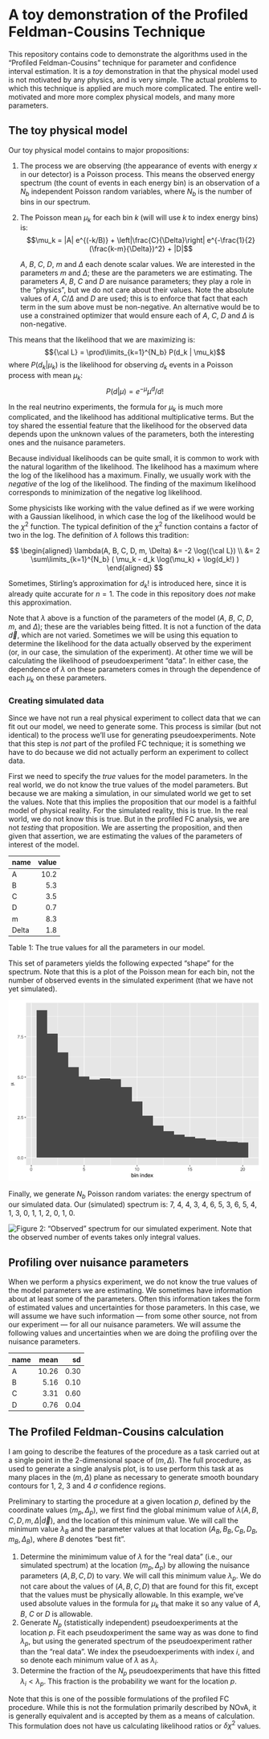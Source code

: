 # A toy demonstration of the Profiled Feldman-Cousins Technique

This repository contains code to demonstrate the algorithms used in the
“Profiled Feldman-Cousins” technique for parameter and confidence
interval estimation. It is a *toy* demonstration in that the physical
model used is not motivated by any physics, and is very simple. The
actual problems to which this technique is applied are much more
complicated. The entire well-motivated and more more complex physical
models, and many more parameters.

## The toy physical model

Our toy physical model contains to major propositions:

1.  The process we are observing (the appearance of events with energy
    $x$ in our detector) is a Poisson process. This means the observed
    energy spectrum (the count of events in each energy bin) is an
    observation of a $N_b$ independent Poisson random variables, where
    $N_b$ is the number of bins in our spectrum.

2.  The Poisson mean $\mu_k$ for each bin $k$ (will will use $k$ to
    index energy bins) is:
    $$\mu_k = |A| e^{(-k/B)} + \left|\frac{C}{\Delta}\right| e^{-\frac{1}{2} (\frac{k-m}{\Delta})^2} + |D|$$

    $A$, $B$, $C$, $D$, $m$ and $\Delta$ each denote scalar values. We
    are interested in the parameters $m$ and $\Delta$; these are the
    parameters we are estimating. The parameters $A$, $B$, $C$ and $D$
    are nuisance parameters; they play a role in the “physics”, but we
    do not care about their values. Note the absolute values of $A$,
    $C/\Delta$ and $D$ are used; this is to enforce that fact that each
    term in the sum above must be non-negative. An alternative would be
    to use a constrained optimizer that would ensure each of $A$, $C$,
    $D$ and $\Delta$ is non-negative.

This means that the likelihood that we are maximizing is:
$${\cal L} = \prod\limits_{k=1}^{N_b} P(d_k | \mu_k)$$ where
$P(d_k | \mu_k)$ is the likelihood for observing $d_k$ events in a
Poisson process with mean $\mu_k$: $$P(d|\mu) = e^{-\mu} \mu^d / d!$$

In the real neutrino experiments, the formula for $\mu_k$ is much more
complicated, and the likelihood has additional multiplicative terms. But
the toy shared the essential feature that the likelihood for the
observed data depends upon the unknown values of the parameters, both
the interesting ones and the nuisance parameters.

Because individual likelihoods can be quite small, it is common to work
with the natural logarithm of the likelihood. The likelihood has a
maximum where the log of the likelihood has a maximum. Finally, we
usually work with the *negative* of the log of the likelihood. The
finding of the maximum likelihood corresponds to minimization of the
negative log likelihood.

Some physicists like working with the value defined as if we were
working with a Gaussian likelihood, in which case the log of the
likelihood would be the $\chi^2$ function. The typical definition of the
$\chi^2$ function contains a factor of two in the log. The definition of
$\lambda$ follows this tradition:

$$
\begin{aligned}
\lambda(A, B, C, D, m, \Delta) &= -2 \log({\cal L}) \\
                               &= 2 \sum\limits_{k=1}^{N_b} ( \mu_k - d_k \log(\mu_k) + \log(d_k!)  )
\end{aligned}
$$

Sometimes, Stirling’s approximation for $d_k!$ is introduced here, since
it is already quite accurate for $n=1$. The code in this repository does
*not* make this approximation.

Note that $\lambda$ above is a function of the parameters of the model
($A$, $B$, $C$, $D$, $m$, and $\Delta$); these are the variables being
fitted. It is not a function of the data $\vec{d}$, which are not
varied. Sometimes we will be using this equation to determine the
likelihood for the data actually observed by the experiment (or, in our
case, the simulation of the experiment). At other time we will be
calculating the likelihood of pseudoexperiment “data”. In either case,
the dependence of $\lambda$ on these parameters comes in through the
dependence of each $\mu_k$ on these parameters.

### Creating simulated data

Since we have not run a real physical experiment to collect data that we
can fit out our model, we need to generate some. This process is similar
(but not identical) to the process we’ll use for generating
pseudoexperiments. Note that this step is *not* part of the profiled FC
technique; it is something we have to do because we did not actually
perform an experiment to collect data.

First we need to specify the *true* values for the model parameters. In
the real world, we do not know the true values of the model parameters.
But because we are making a simulation, in our simulated world we get to
set the values. Note that this implies the proposition that our model is
a faithful model of physical reality. For the simulated reality, this is
true. In the real world, we do not know this is true. But in the
profiled FC analysis, we are not *testing* that proposition. We are
asserting the proposition, and then given that assertion, we are
estimating the values of the parameters of interest of the model.

<div id="tbl-param-truth">

| name  | value |
|:------|------:|
| A     |  10.2 |
| B     |   5.3 |
| C     |   3.5 |
| D     |   0.7 |
| m     |   8.3 |
| Delta |   1.8 |

Table 1: The true values for all the parameters in our model.

</div>

This set of parameters yields the following expected “shape” for the
spectrum. Note that this is a plot of the Poisson mean for each bin, not
the number of observed events in the simulated experiment (that we have
not yet simulated).

<img src="README_files/figure-commonmark/fig-true-mean-1.png"
id="fig-true-mean"
alt="Figure 1: True Poisson mean \mu as a function of energy bin index. Note that the bin index takes only integer values. Note also that the Poisson mean can take non-integral values." />

Finally, we generate $N_b$ Poisson random variates: the energy spectrum
of our simulated data. Our (simulated) spectrum is: 7, 4, 4, 3, 4, 6, 5,
3, 6, 5, 4, 1, 3, 0, 1, 1, 2, 0, 1, 0.

<img src="README_files/figure-commonmark/fig-observed-spectrum-1.png"
id="fig-observed-spectrum"
alt="Figure 2: “Observed” spectrum for our simulated experiment. Note that the observed number of events takes only integral values." />

## Profiling over nuisance parameters

When we perform a physics experiment, we do not know the true values of
the model parameters we are estimating. We sometimes have information
about at least some of the parameters. Often this information takes the
form of estimated values and uncertainties for those parameters. In this
case, we will assume we have such information — from some other source,
not from our experiment — for all our nuisance parameters. We will
assume the following values and uncertainties when we are doing the
profiling over the nuisance parameters.

| name |  mean |   sd |
|:-----|------:|-----:|
| A    | 10.26 | 0.30 |
| B    |  5.16 | 0.10 |
| C    |  3.31 | 0.60 |
| D    |  0.76 | 0.04 |

## The Profiled Feldman-Cousins calculation

I am going to describe the features of the procedure as a task carried
out at a single point in the 2-dimensional space of $(m, \Delta)$. The
full procedure, as used to generate a single analysis plot, is to use
perform this task at as many places in the $(m, \Delta)$ plane as
necessary to generate smooth boundary contours for 1, 2, 3 and 4
$\sigma$ confidence regions.

Preliminary to starting the procedure at a given location $p$, defined
by the coordinate values $(m_p, \Delta_p)$, we first find the global
minimum value of $\lambda(A,B,C,D,m,\Delta | \vec{d})$, and the location
of this minimum value. We will call the minimum value $\lambda_B$ and
the parameter values at that location
$(A_B, B_B, C_B, D_B, m_B, \Delta_B$), where $B$ denotes “best fit”.

1.  Determine the minimimum value of $\lambda$ for the “real data”
    (i.e., our simulated spectrum) at the location $(m_p, \Delta_p$) by
    allowing the nuisance parameters $(A, B, C, D)$ to vary. We will
    call this minimum value $\lambda_p$. We do not care about the values
    of $(A, B, C, D)$ that are found for this fit, except that the
    values must be physically allowable. In this example, we’ve used
    absolute values in the formula for $\mu_k$ that make it so any value
    of $A$, $B$, $C$ or $D$ is allowable.
2.  Generate $N_p$ (statistically independent) pseudoexperiments at the
    location $p$. Fit each pseudoxperiment the same way as was done to
    find $\lambda_p$, but using the generated spectrum of the
    pseudoexperiment rather than the “real data”. We index the
    pseudoexperiments with index $i$, and so denote each minimum value
    of $\lambda$ as $\lambda_i$.
3.  Determine the fraction of the $N_p$ pseudoexperiments that have this
    fitted $\lambda_i < \lambda_p$. This fraction is the probability we
    want for the location $p$.

Note that this is one of the possible formulations of the profiled FC
procedure. While this is not the formulation primarily described by
NOvA, it is generally equivalent and is accepted by them as a means of
calculation. This formulation does not have us calculating likelihood
ratios or $\delta \chi^2$ values.

